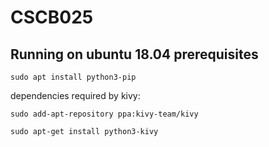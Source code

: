 # CSCB025

## Running on ubuntu 18.04 prerequisites

```
sudo apt install python3-pip
```

dependencies required by kivy:

```
sudo add-apt-repository ppa:kivy-team/kivy
```

```
sudo apt-get install python3-kivy
```